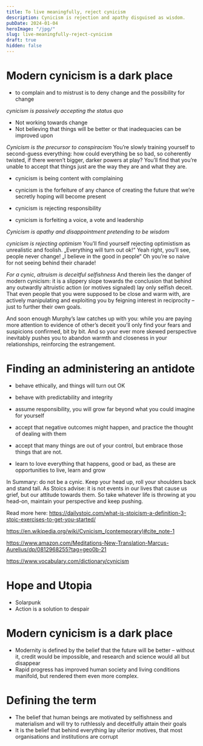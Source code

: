 ```yaml
---
title: To live meaningfully, reject cynicism
description: Cynicism is rejection and apathy disguised as wisdom.
pubDate: 2024-01-04
heroImage: "/jpg/"
slug: live-meaningfully-reject-cynicism
draft: true
hidden: false
---
```


# Modern cynicism is a dark place

* to complain and to mistrust is to deny change and the possibility for change

_cynicism is passively accepting the status quo_
* Not working towards change
* Not believing that things will be better or that inadequacies can be improved upon

_Cynicism is the precursor to conspiracism_ 
You’re slowly training yourself to second-guess everything: how could everything be so bad, so coherently twisted, if there weren’t bigger, darker powers at play? You’ll find that you’re unable to accept that things just are the way they are and what they are. 

* cynicism is being content with complaining

* cynicism is the forfeiture of any chance of creating the future that we’re secretly hoping will become present

* cynicism is rejecting responsibility

* cynicism is forfeiting a voice, a vote and leadership

_Cynicism is apathy and disappointment pretending to be wisdom_

_cynicism is rejecting optimism_
You’ll find yourself rejecting optimistism as unrealistic and foolish. „Everything will turn out ok!“ Yeah right, you’ll see, people never change! „I believe in the good in people“ Oh you’re so naive for not seeing behind their charade!

_For a cynic, altruism is deceitful selfishness_
And therein lies the danger of modern cynicism: it is a slippery slope towards the conclusion that behind any outwardly altruistic action (or motives signaled) lay only selfish deceit. That even people that you were supposed to be close and warm with, are actively manipulating and exploiting you by feigning interest in reciprocity – just to further their own goals.

And soon enough Murphy’s law catches up with you: while you are paying more attention to evidence of other’s deceit you’ll only find your fears and suspicions confirmed, bit by bit. And so your ever more skewed perspective inevitably pushes you to abandon warmth and closeness in your relationships, reinforcing the estrangement. 


# Finding an administering an antidote

* behave ethically, and things will turn out OK

* behave with predictability and integrity

* assume responsibility, you will grow far beyond what you could imagine for yourself

* accept that negative outcomes might happen, and practice the thought of dealing with them

* accept that many things are out of your control, but embrace those things that are not.

* learn to love everything that happens, good or bad, as these are opportunities to live, learn and grow

In Summary: do not be a cynic. Keep your head up, roll your shoulders back and stand tall. As Stoics advise: it is not events in our lives that cause us grief, but our attitude towards them. So take whatever life is throwing at you head-on, maintain your perspective and keep pushing.


Read more here:
https://dailystoic.com/what-is-stoicism-a-definition-3-stoic-exercises-to-get-you-started/

https://en.wikipedia.org/wiki/Cynicism_(contemporary)#cite_note-1

https://www.amazon.com/Meditations-New-Translation-Marcus-Aurelius/dp/0812968255?tag=geo0b-21

https://www.vocabulary.com/dictionary/cynicism


# Hope and Utopia
* Solarpunk
* Action is a solution to despair

# Modern cynicism is a dark place
* Modernity is defined by the belief that the future will be better – without it, credit would be impossible, and research and science would all but disappear
* Rapid progress has improved human society and living conditions manifold, but rendered them even more complex.


# Defining the term
* The belief that human beings are motivated by selfishness and materialism and will try to ruthlessly and deceitfully attain their goals
* It is the belief that behind everything lay ulterior motives, that most organisations and institutions are corrupt